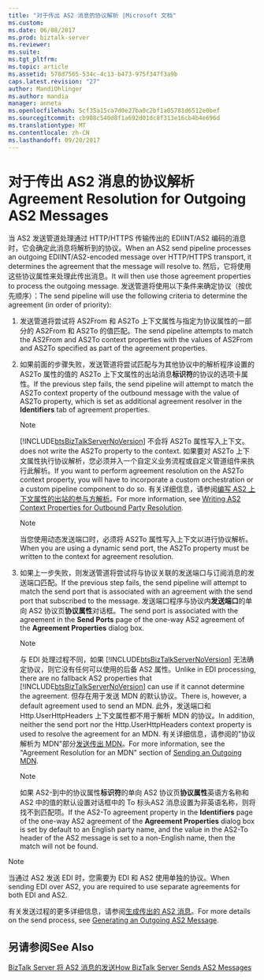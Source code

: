 ```yaml
---
title: "对于传出 AS2 消息的协议解析 |Microsoft 文档"
ms.custom: 
ms.date: 06/08/2017
ms.prod: biztalk-server
ms.reviewer: 
ms.suite: 
ms.tgt_pltfrm: 
ms.topic: article
ms.assetid: 578d7565-534c-4c13-b473-975f347f3a9b
caps.latest.revision: "27"
author: MandiOhlinger
ms.author: mandia
manager: anneta
ms.openlocfilehash: 5cf35a15ca7d0e27ba0c2bf1a05781d6512e0bef
ms.sourcegitcommit: cb908c540d8f1a692d01dc8f313e16cb4b4e696d
ms.translationtype: MT
ms.contentlocale: zh-CN
ms.lasthandoff: 09/20/2017
---
```

# <a name="agreement-resolution-for-outgoing-as2-messages"></a><span data-ttu-id="dd198-102">对于传出 AS2 消息的协议解析</span><span class="sxs-lookup"><span data-stu-id="dd198-102">Agreement Resolution for Outgoing AS2 Messages</span></span>
<span data-ttu-id="dd198-103">当 AS2 发送管道处理通过 HTTP/HTTPS 传输传出的 EDIINT/AS2 编码的消息时，它会确定此消息将解析到的协议。</span><span class="sxs-lookup"><span data-stu-id="dd198-103">When an AS2 send pipeline processes an outgoing EDIINT/AS2-encoded message over HTTP/HTTPS transport, it determines the agreement that the message will resolve to.</span></span> <span data-ttu-id="dd198-104">然后，它将使用这些协议属性来处理此传出消息。</span><span class="sxs-lookup"><span data-stu-id="dd198-104">It will then use those agreement properties to process the outgoing message.</span></span> <span data-ttu-id="dd198-105">发送管道将使用以下条件来确定协议（按优先顺序）：</span><span class="sxs-lookup"><span data-stu-id="dd198-105">The send pipeline will use the following criteria to determine the agreement (in order of priority):</span></span>  
  
1.  <span data-ttu-id="dd198-106">发送管道将尝试将 AS2From 和 AS2To 上下文属性与指定为协议属性的一部分的 AS2From 和 AS2To 的值匹配。</span><span class="sxs-lookup"><span data-stu-id="dd198-106">The send pipeline attempts to match the AS2From and AS2To context properties with the values of AS2From and AS2To specified as part of the agreement properties.</span></span>  
  
2.  <span data-ttu-id="dd198-107">如果前面的步骤失败，发送管道将尝试匹配与为其他协议中的解析程序设置的 AS2To 属性的值的 AS2To 上下文属性的出站消息**标识符**的协议的选项卡属性。</span><span class="sxs-lookup"><span data-stu-id="dd198-107">If the previous step fails, the send pipeline will attempt to match the AS2To context property of the outbound message with the value of AS2To property, which is set as additional agreement resolver in the **Identifiers** tab of agreement properties.</span></span>  
  
    > [!NOTE]
    >  [!INCLUDE[btsBizTalkServerNoVersion](../includes/btsbiztalkservernoversion-md.md)]<span data-ttu-id="dd198-108"> 不会将 AS2To 属性写入上下文。</span><span class="sxs-lookup"><span data-stu-id="dd198-108"> does not write the AS2To property to the context.</span></span> <span data-ttu-id="dd198-109">如果要对 AS2To 上下文属性执行协议解析，您必须并入一个自定义业务流程或自定义管道组件来执行此解析。</span><span class="sxs-lookup"><span data-stu-id="dd198-109">If you want to perform agreement resolution on the AS2To context property, you will have to incorporate a custom orchestration or a custom pipeline component to do so.</span></span> <span data-ttu-id="dd198-110">有关详细信息，请参阅[编写 AS2 上下文属性的出站的参与方解析](../core/writing-as2-context-properties-for-outbound-party-resolution.md)。</span><span class="sxs-lookup"><span data-stu-id="dd198-110">For more information, see [Writing AS2 Context Properties for Outbound Party Resolution](../core/writing-as2-context-properties-for-outbound-party-resolution.md).</span></span>  
  
    > [!NOTE]
    >  <span data-ttu-id="dd198-111">当您使用动态发送端口时，必须将 AS2To 属性写入上下文以进行协议解析。</span><span class="sxs-lookup"><span data-stu-id="dd198-111">When you are using a dynamic send port, the AS2To property must be written to the context for agreement resolution.</span></span>  
  
3.  <span data-ttu-id="dd198-112">如果上一步失败，则发送管道将尝试将与协议关联的发送端口与订阅消息的发送端口匹配。</span><span class="sxs-lookup"><span data-stu-id="dd198-112">If the previous step fails, the send pipeline will attempt to match the send port that is associated with an agreement with the send port that subscribed to the message.</span></span> <span data-ttu-id="dd198-113">发送端口程序与协议内**发送端口**的单向 AS2 协议页**协议属性**对话框。</span><span class="sxs-lookup"><span data-stu-id="dd198-113">The send port is associated with the agreement in the **Send Ports** page of the one-way AS2 agreement of the **Agreement Properties** dialog box.</span></span>  
  
    > [!NOTE]
    >  <span data-ttu-id="dd198-114">与 EDI 处理过程不同，如果 [!INCLUDE[btsBizTalkServerNoVersion](../includes/btsbiztalkservernoversion-md.md)] 无法确定协议，则它没有任何可以使用的后备 AS2 属性。</span><span class="sxs-lookup"><span data-stu-id="dd198-114">Unlike in EDI processing, there are no fallback AS2 properties that [!INCLUDE[btsBizTalkServerNoVersion](../includes/btsbiztalkservernoversion-md.md)] can use if it cannot determine the agreement.</span></span> <span data-ttu-id="dd198-115">但存在用于发送 MDN 的默认协议。</span><span class="sxs-lookup"><span data-stu-id="dd198-115">There is, however, a default agreement used to send an MDN.</span></span> <span data-ttu-id="dd198-116">此外，发送端口和 Http.UserHttpHeaders 上下文属性都不用于解析 MDN 的协议。</span><span class="sxs-lookup"><span data-stu-id="dd198-116">In addition, neither the send port nor the Http.UserHttpHeaders context property is used to resolve the agreement for an MDN.</span></span> <span data-ttu-id="dd198-117">有关详细信息，请参阅的"协议解析为 MDN"部分[发送传出 MDN](../core/sending-an-outgoing-mdn.md)。</span><span class="sxs-lookup"><span data-stu-id="dd198-117">For more information, see the "Agreement Resolution for an MDN" section of [Sending an Outgoing MDN](../core/sending-an-outgoing-mdn.md).</span></span>  
  
    > [!NOTE]
    >  <span data-ttu-id="dd198-118">如果 AS2-到中的协议属性**标识符**的单向 AS2 协议页**协议属性**英语方名称和 AS2 中的值的默认设置对话框中的 To 标头AS2 消息设置为非英语名称，则将找不到匹配项。</span><span class="sxs-lookup"><span data-stu-id="dd198-118">If the AS2-To agreement property in the **Identifiers** page of the one-way AS2 agreement of the **Agreement Properties** dialog box is set by default to an English party name, and the value in the AS2-To header of the AS2 message is set to a non-English name, then the match will not be found.</span></span>  
  
> [!NOTE]
>  <span data-ttu-id="dd198-119">当通过 AS2 发送 EDI 时，您需要为 EDI 和 AS2 使用单独的协议。</span><span class="sxs-lookup"><span data-stu-id="dd198-119">When sending EDI over AS2, you are required to use separate agreements for both EDI and AS2.</span></span>  
  
 <span data-ttu-id="dd198-120">有关发送过程的更多详细信息，请参阅[生成传出的 AS2 消息](../core/generating-an-outgoing-as2-message.md)。</span><span class="sxs-lookup"><span data-stu-id="dd198-120">For more details on the send process, see [Generating an Outgoing AS2 Message](../core/generating-an-outgoing-as2-message.md).</span></span>  
  
## <a name="see-also"></a><span data-ttu-id="dd198-121">另请参阅</span><span class="sxs-lookup"><span data-stu-id="dd198-121">See Also</span></span>  
 [<span data-ttu-id="dd198-122">BizTalk Server 将 AS2 消息的发送</span><span class="sxs-lookup"><span data-stu-id="dd198-122">How BizTalk Server Sends AS2 Messages</span></span>](../core/how-biztalk-server-sends-as2-messages.md)